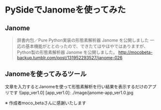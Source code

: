 # PySideでJanomeを使ってみた

## Janome
>辞書内包／Pure Python実装の形態素解析器 Janome を公開しました
>一応の基本機能がととのったので、できたてほやほやではありますが、Python製の形態素解析器 Janome を公開しました。
http://mocobeta-backup.tumblr.com/post/131952293527/janome-026

## Janomeを使ってみるツール
文章を入力するとJanomeを使って形態素解析を行い結果を表示するだけのアプリです
![app_ver1.0]
[app_ver1.0]: ./image/janome-app_ver1.0.jpg



※ 作成者moco_betaさんに感謝いたします

